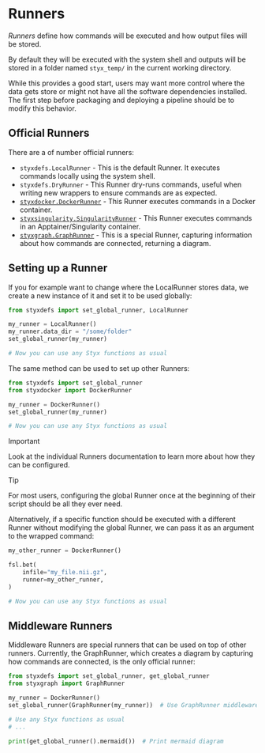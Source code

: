 # Runners

_Runners_ define how commands will be executed and how output files will be stored.

By default they will be executed with the system shell and outputs will be stored in a folder named `styx_temp/` in the current working directory.

While this provides a good start, users may want more control where the data gets store or might not have all the software dependencies installed.
The first step before packaging and deploying a pipeline should be to modify this behavior.

## Official Runners

There are a of number official runners:

- `styxdefs.LocalRunner` - This is the default Runner. It executes commands locally using the system shell.
- `styxdefs.DryRunner` - This Runner dry-runs commands, useful when writing new wrappers to ensure commands are as expected.
- [`styxdocker.DockerRunner`](https://github.com/childmindresearch/styxdocker) - This Runner executes commands in a Docker container.
- [`styxsingularity.SingularityRunner`](https://github.com/childmindresearch/styxsingularity) - This Runner executes commands in an Apptainer/Singularity container.
- [`styxgraph.GraphRunner`](https://github.com/childmindresearch/styxgraph) - This is a special Runner, capturing information about how commands are connected, returning a diagram.

## Setting up a Runner

If you for example want to change where the LocalRunner stores data, we create a new instance of it and set it to be used globally:

```Python
from styxdefs import set_global_runner, LocalRunner

my_runner = LocalRunner()
my_runner.data_dir = "/some/folder"
set_global_runner(my_runner)

# Now you can use any Styx functions as usual
```

The same method can be used to set up other Runners:

```Python
from styxdefs import set_global_runner
from styxdocker import DockerRunner

my_runner = DockerRunner()
set_global_runner(my_runner)

# Now you can use any Styx functions as usual
```

> [!IMPORTANT]  
> Look at the individual Runners documentation to learn more about how they can be configured.

> [!TIP]  
> For most users, configuring the global Runner once at the beginning of their script should be all they ever need.

Alternatively, if a specific function should be executed with a different Runner without modifying the global Runner, we can pass it as an argument to the wrapped command:

```Python
my_other_runner = DockerRunner()

fsl.bet(
    infile="my_file.nii.gz",
    runner=my_other_runner,
)

# Now you can use any Styx functions as usual
```

## Middleware Runners

Middleware Runners are special runners that can be used on top of other runners. Currently, the GraphRunner, which creates a diagram by capturing how commands are connected, is the only official runner:

```Python
from styxdefs import set_global_runner, get_global_runner
from styxgraph import GraphRunner

my_runner = DockerRunner()
set_global_runner(GraphRunner(my_runner))  # Use GraphRunner middleware

# Use any Styx functions as usual
# ...

print(get_global_runner().mermaid())  # Print mermaid diagram
```
